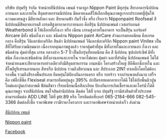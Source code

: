 บริษัท ปทุมรัฐ จำกัด จำหน่ายสีนิปปอน เพนต์ ราคาถูก Nippon Paint มีทุกรุ่น สีทาอาคารนิปปอนภายนอก และภายใน สีอุตสาหกรรมนิปปอน มีหลายเฉดสีให้เลือกสีคุณภาพสูงจากประเทศญี่ปุ่นให้ความคงทนสูง มีสีทาหลังคา และ สีทาดาดฟ้า กันรั่วซึ่ง หรือ เรียกว่า Nipponpaint  Roofseal สีนิปปอนมีสีหลายเกรดสี เกรดสีสูงทาอาคารภายนอก คือสีรุ่น นิปปอนเพนต์ เวเธอร์บอนด์ Weatherbond มี ให้เลือกทั้งกึ่งเงา หรือ เนียน เกรดสูงภายในอาคาร จะเป็นสีรุ่น แอร์แคร์ Aircare  มีทั้ง ชนิดกึ่งเงา และ ชนิดด้าน Nippon paint AirCare ส่วนเกรดยอดนิยม คือเกรดกลาง คือสีรุ่น วีนิเลกซ์อะคริลิก สินค้า นิปปอนเพนต์ วีนิเลกซ์อะคริลิก Nippon paint Vinilex เป็นสีที่ได้รับความนิยมมาก เนื่องจากคุณภาพสูงแล้ว ราคาคุ้มค้าที่สุด มีทั้งภายในและภายนอก กึ่งเงา และ ชนิดด้าน คุ้มค่าที่สุด เกรด กลางล่าง 5-7 ปี เป็นอีกรุ่นที่ยอดนิยม คือ สี นิปปอน ซุปเปอร์เซิฟ มีทั้งชนิด กึ่งเงาและชนิดด้าน มีทั้งภานอกและภายใน ราคาไม่แพง คุ้มค่า และที่สำคัญ นิปปอนเพนต์ ไม่ได้จำหน่ายเฉพาะสีทาอาคารอย่างเดียวยังมีสีอุตสาหกรรม งานหนัก โครงสร้างใหญ่ สีอีพ็อกซี่ภายใน และสีโพลียูริเทรนภายนอก สีทาเรือ นิปปอน รวมถึงสีทาถนน และ สีประเภท 2IN1 ทาเหล็กโดยไม่ต้อง รองพื้น รวมถึงสีรองพื้นปรเภท ยึดหยุ่นได้ป้องกันการแครก หรือ รอยร้าว จากกำแพงหลังฉาบ เสร็จ คือ เฟล็กซี่ซีล Flexiseal สามารถยีดหยุ่นสูง 395% ปกปิดรอยแตกลายงาได้ดี ใช้ได้กับพื้นผิวปูนใหม่และปูนเก่าสภาพดี ฟิล์มสีขาว เรียบเนียนเนื้อสีละเอียด ป้องกันการเกิดเชื้อราและตะไคร่น้ำได้ดี คุณภาพสูง จากสีนิปปอน สนใจสินค้านิปปอน ติดต่อ ได้ที่ บจก ปทุมรัฐ เรามีส่งสินค้าทั่วประเทศ สามารถติดต่อ ADD LINE ได้ที่ ptr.89 หรือ โทรติดต่อที่เบอร์ 065-2184-666    082-545-3366  ติดต่อสั่งซื้อ ราคาพิเศษ เรามีราคาโครงการ และราคาพิเศษจำหน่ายส่งเร็ว ส่งด่วน

[สีนิปปอน เพนต์](https://nipponpaintonline.com/)

[Nippon paint](https://nipponpaintonline.com/)

[Facebook](https://www.facebook.com/Pathumrat.paint)
